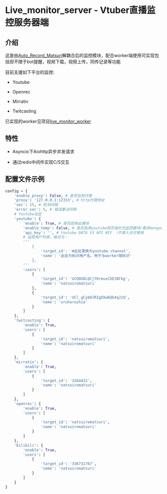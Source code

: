 # Live_monitor_server - Vtuber直播监控服务器端

## 介绍

这是由[Auto_Record_Matsuri](https://github.com/fzxiao233/Auto_Record_Matsuri)解耦合后的监控模块，配合worker端使用可实现包括但不限于bot提醒，视频下载，视频上传，同传记录等功能

目前支援如下平台的监控:

- Youtube

- Openrec

- Mirrativ

- Twitcasting

已实现的worker见项目[live_monitor_worker](https://github.com/fzxiao233/live_monitor_worker)

## 特性

- Asyncio下Aiohttp异步并发请求

- 通过redis中间件实现C/S交互

## 配置文件示例

```python
config = {
    'enable_proxy': False, # 是否启用代理
    'proxy': '127.0.0.1:12333', # http代理地址
    'sec': 15, # 检测间隔
    'error_sec': 5, # 错误重试间隔
    # Youtube设定
    'youtube': {
        'enable': True, # 是否启用此模块
        'enable_temp': False, # 是否启用youtube网页端补充监控模块(需求mongodb数据库)
        'api_key': '', # Youtube DATA V3 API KEY （不填入也可使用
        # 监控用户列表，格式为：
        '''
            {
                'target_id': '#此处更换为youtube channel',
                'name': '此处为标识用户名，用于与worker端标识'
            },
        '''
        'users': [
            {
                'target_id': 'UCQ0UDLQCjY0rmuxCDE38FGg',
                'name': 'natsuiromatsuri'
            },
            {
                'target_id': 'UCl_gCybOJRIgOXw6Qb4qJzQ',
                'name': 'uruharushia'
            }
        ]
    },
    'twitcasting': {
        'enable': True,
        'users': [
            {
                'target_id': 'natsuiromatsuri',
                'name': 'natsuiromatsuri'
            }
        ]
    },
    'mirrativ': {
        'enable': True,
        'users': [
            {
                'target_id': '3264432',
                'name': 'natsuiromatsuri'
            }
        ]
    },
    'openrec': {
        'enable': True,
        'users': [
            {
                'target_id': 'natsuiromatsuri',
                'name': 'natsuiromatsuri'
            }
        ]
    },
    'bilibili': {
        'enable': True,
        'users': [
            {
                'target_id': '336731767',
                'name': 'natsuiromatsuri'
            }
        ]
    }
}
```
